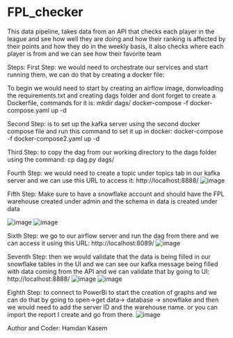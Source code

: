 # FPL_checker
This data pipeline, takes data from an API that checks each player in the league and see how well they are doing and how their ranking is affected by their points and how they do in the weekly basis, it also checks where each player is from and we can see how their favorite team

Steps:
First Step: we would need to orchestrate our services and start running them, we can do that by creating a docker file:

To begin we would need to start by creating an airflow image, donwloading the requirements.txt and creating dags folder and dont forget to create a Dockerfile, commands for it is:
mkdir dags/
docker-compose -f docker-compose.yaml up -d

Second Step: is to set up the kafka server using the second docker compose file and run this command to set it up in docker:
docker-compose -f docker-compose2.yaml up -d

Third Step: to copy the dag from our working directory to the dags folder using the command:
cp dag.py dags/

Fourth Step: we would need to create a topic under topics tab in our kafka server and we can use this URL to access it: http://localhost:8888/
![image](https://github.com/kase4140/FPL_checker/assets/58044223/cda3103c-8eef-489d-b310-39aa5839c0b9)

Fifth Step: Make sure to have a snowflake account and should have the FPL warehouse created under admin and the schema in data is created under data

![image](https://github.com/kase4140/FPL_checker/assets/58044223/4910d645-7794-4674-814f-ab0313e50972)
![image](https://github.com/kase4140/FPL_checker/assets/58044223/2765d231-701c-453d-a811-4dd3685a6604)


Sixth Step: we go to our airflow server and run the dag from there and we can access it using this URL: http://localhost:8089/
![image](https://github.com/kase4140/FPL_checker/assets/58044223/c2fdf828-9bed-42dc-b73c-b44784850aa6)


Seventh Step: then we would validate that the data is being filled in our snowflake tables in the UI and we can see our kafka message being filled with data coming from the API and we can validate that by going to UI: http://localhost:8888/
![image](https://github.com/kase4140/FPL_checker/assets/58044223/4809cddf-bf3c-441a-beb1-cd9e58dfe2f1)
![image](https://github.com/kase4140/FPL_checker/assets/58044223/da008132-980f-4269-af4f-d5321700fb71)


Eighth Step: to connect to PowerBi to start the creation of graphs and we can do that by going to open->get data-> database -> snowflake and then we would need to add the server ID and the warehouse name. or you can import the report I create and go from there.
![image](https://github.com/kase4140/FPL_checker/assets/58044223/ef9cbbec-a82e-4fe8-8b2a-97cc7add3a4b)

Author and Coder: Hamdan Kasem

